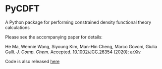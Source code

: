# PyCDFT

A Python package for performing constrained density functional theory calculations

Please see the accompanying paper for details:

He Ma, Wennie Wang, Siyoung Kim, Man-Hin Cheng, Marco Govoni, Giulia Galli.
*J. Comp. Chem.* Accepted. [10.1002/JCC.26354](https://dx.doi.org/10.1002/JCC.26354) (2020); [arXiv](https://arxiv.org/abs/2005.08021) 

Code is also released [here](https://doi.org/10.5281/zenodo.3821096)
